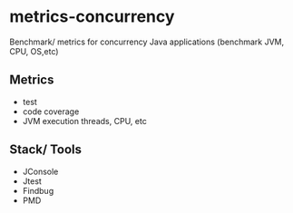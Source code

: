 # metrics-concurrency
Benchmark/ metrics for concurrency Java applications 
(benchmark JVM, CPU, OS,etc)

## Metrics 
+ test
+ code coverage 
+ JVM execution threads, CPU, etc




## Stack/ Tools 
+ JConsole 
+ Jtest
+ Findbug 
+ PMD
